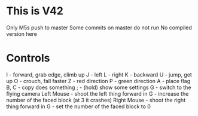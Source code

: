 # This is V42
Only M5s push to master
Some commits on master do not run
No compiled version here

# Controls
I - forward, grab edge, climb up
J - left
L - right
K - backward
U - jump, get up
O - crouch, fall faster
Z - red direction
P - green direction
A - place flag
B, C - copy does something
; - (hold) show some settings
G - switch to the flying camera
Left Mouse - shoot the left thing forward
in G - increase the number of the faced block (at 3 it crashes)
Right Mouse - shoot the right thing forward
in G - set the number of the faced block to 0
